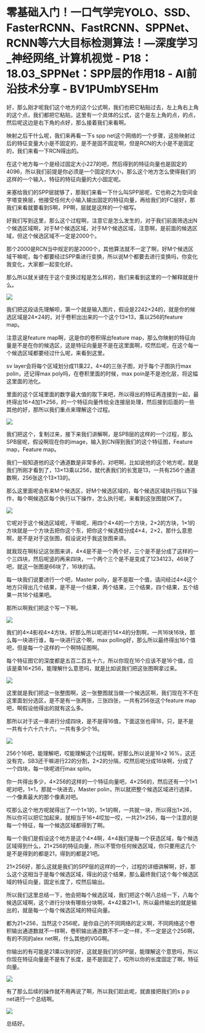 # 零基础入门！一口气学完YOLO、SSD、FasterRCNN、FastRCNN、SPPNet、RCNN等六大目标检测算法！—深度学习_神经网络_计算机视觉 - P18：18.03_SPPNet：SPP层的作用18 - AI前沿技术分享 - BV1PUmbYSEHm

好，那么刚才呢我们这个地方的这个公式啊，我们也把它粘贴过去，左上角右上角的这个点，我们都把它粘贴，这里有一个具体的公式，这个是左上角的点，的点，然后呢这边是右下角的点好，那么接着我们来看啊。

映射之后干什么呢，我们来再看一下s spp net这个网络的一个步骤，这些映射过后的特征变量大小是不固定的，是不是固不固定啊，但是RCN的大小是不是固定的，我们来看一下RCN得出的。

在这个地方每一个是经过固定大小227的吧，然后得到的特征向量也是固定的4096，所以我们前提是你必须是一个固定的大小，那么这个地方怎么使得我们的这样的一个输入，特征的特征向量的大小固定呢。

来塞给我们的SPP层就够了，那我们来看一下什么叫SPP层呢，它也称之为空间金字塔变换层，他接受任何大小输入输出固定的特征向量，再给我们的FC层好，那我们来看就要看到S啊，PP啊，层就是这样的一个缩写。

好我们写到这里，那么这个过程啊，注意它是怎么发生的，对于我们前面筛选出N个候选区域啊，对于M个候选区域，对于M个候选区域，注意啊，是前面的候选区域，但这个候选区域不一定是2000个。

那个2000是RCN当中规定的是2000个，其他算法就不一定了啊，好M个候选区域干嘛呢，每个都要经过SPP乘进行变换，所以说M个都要去进行变换吗，你变化我变化，大家都一起变化好。

那么所以就关键在于这个变换过程是怎么样的，我们来看到这里的一个解释就是什么。

![](img/9c3ebeea86e3284d2f496aed2b7ba1cc_1.png)

我们把这段话先理解呗，第一个就是输入图片，假设是2242×24的，就是你的候选区域是24×24的，对于卷积出出来的一个这个13×13，乘以256的feature map。

注意这是feature map啊，这是你的卷积得出feature map，那么你映射的特征向量是不是在你的候选区，这是特征向量是不是在这里面啊，哎然后呢，在这个每一个候选区域都要经过什么呢，来看到这里。

sv layer会将每个区域划分成11乘22，4×4的三张子图，对于每个子图执行max polin，还记得max poly吗，在卷积里面的时候，max poin是不是池化层，将这幅这里面的池化。

里面的这个区域里面的数字最大值的取下来吧，所以得出的特征再连接到一起，最终得出16+4加1×256，的一个特征向量传给全连接层处理，然后接到后面的一些其他的好，那所以我们重点来理解这个过程。



![](img/9c3ebeea86e3284d2f496aed2b7ba1cc_3.png)

我们把这个，复制过来，接下来我们讲解啊，是SPB层的这样的一个过程，那么SPB层呢，假设啊现在你的image，输入到CN得到我们的这个特征图，Feature map，Feature map。

我们一般知道他的这个通道数是非常多的，对吧啊，比如说他的这个地方呢，就是我们所刚才看到了，13×13乘以256，就代表我们的长宽是13，一共有256个通道数啊，256张这个13×13的。

那么这里面呢会有来M个候选区，好M个候选区域的，每个候选区域执行指以下操作，每个啊候选区每个执行以下操作，怎么执行呢，来看到这张图就OK了。



![](img/9c3ebeea86e3284d2f496aed2b7ba1cc_5.png)

它呢对于这个候选区域呢，干嘛呢，用四个4×4的一个方块，2×2的方块，1×1的方块就是一个方块去把你这个东，把你这个候选框分成4×4，2×2，那什么意思啊，是不是对于这张图，假设说对于我这张图来讲。

就我现在啊标记这张图来讲，4×4是不是一个两个好，三个是不是分成了这样的一个三四块，然后呢竖的再来四块，一个两个三个是不是变成了1234123，46块了吧，就这一张图是66块了，16块的话。

每一块我们说要进行一个吧，Master polly，是不是取一个值，请问经过4×4这个地方只得出几个结果，是不是一个结果，两个结果，三个结果，四个结果，五个结果一共16个结果吧。

那所以啊我们把这个写一下啊。

![](img/9c3ebeea86e3284d2f496aed2b7ba1cc_7.png)

我们的4×4影视4×4方块，好那么所以呢进行14×4的分割啊，一共16块16块，那么每一块进行谁，每一块进行这个啊，max polling好，那么所以最终得出16个值吧，但是每一个这样的一个啊特征图啊。

每个特征图它的深度都是五百二百五十六，所以你现在16个应该不是16个值，应该是乘16×256，能理解什么意思吗，就是比如说我们把这张图啊拿过来。



![](img/9c3ebeea86e3284d2f496aed2b7ba1cc_9.png)

这里就是我们把这一张整图啊，这一张整图就当做一个候选区啊，我们现在不不在这里面划分选区，是不是有一张两张，三张四张，一共有256张这个feature map吧，啊假设他得出的就有这么多。

那所以对于这一章进行分成四块，是不是得16值，下面这张也得16，只，是不是一共有十六十六十六，一共有多少个16。



![](img/9c3ebeea86e3284d2f496aed2b7ba1cc_11.png)

256个16吧，能理解吧，哎能理解这个过程啊，好那么所以说是16×2 16%，这还没有完，SB3还干嘛进行22的分割，2×2的分隔，哎然后呢分成16块啊，分成了一个四块，每一块呢进行max splin。

你一共得出多少，4×256的这样的一个特征向量吧，4×256的，然后还有一个1×1呢对吧，1×1，那就一块进去，Master polin，所以就把整个候选区域进行选择，一个像素最大的那个像素对吧。

哎那么这个地方呢就得出了一个1×1的，1×1的啊，一共就一块，所以得出1×26，所以你可以把它加起来，就相当于16+4哎加一哎，一共21×256，每一个注意的是每一个特征，每一个候选区域都得到了啊。

每一个我们是假设这个地方是这个4×4啊，4×4我们是每一个获选区域，每个候选区域得到什么，21×256的特征向量，所以不管你任何候选区域，你只要用这几个是不是得到的都是21，得到的都是21吧。

21×256好，那么这就是我们的SPP层的这样的一个，过程的详细讲解啊，好，那么这个这相当于是每个候选区域，得出的这个结果，那么最终我们这个每个候选区域的特征向量，固定长度了，哎然后输出。

所以我们这里总结一下，他会把每个候选区域，我们把这个啊八总结一下，八每个候选区域啊，这个进行分块有哪些分块啊，4×42乘21×1，所以最终输出的就是输出的，就是每一个每个候选区域的特征向量。

都为21×256，当然这个256呢，是你自己的不同网络的定义啊，不同网络这个卷积输出通道数就不一样啊，卷积输出通道数不不一定一样，不一定是这个256啊，有的不同的alex net啊，什么其他的VGG啊。

你输出的有可能是21乘以别的好，这就是我们的SPP层，能理解这个意思吗，所以你现在特征向量是不是有了长度，是不是固定了，哎所以你的长度固定了啊，特征向量。



![](img/9c3ebeea86e3284d2f496aed2b7ba1cc_13.png)

有了那么后续的操作就不用再说了啊，所以我们趁此呢，就直接把我们的s p p net进行一个总结啊。

![](img/9c3ebeea86e3284d2f496aed2b7ba1cc_15.png)

总结好。